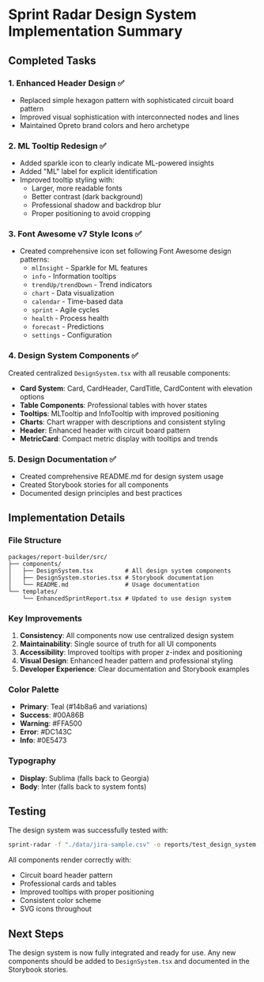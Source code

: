 # Sprint Radar Design System Implementation Summary

## Completed Tasks

### 1. Enhanced Header Design ✅
- Replaced simple hexagon pattern with sophisticated circuit board pattern
- Improved visual sophistication with interconnected nodes and lines
- Maintained Opreto brand colors and hero archetype

### 2. ML Tooltip Redesign ✅
- Added sparkle icon to clearly indicate ML-powered insights
- Added "ML" label for explicit identification
- Improved tooltip styling with:
  - Larger, more readable fonts
  - Better contrast (dark background)
  - Professional shadow and backdrop blur
  - Proper positioning to avoid cropping

### 3. Font Awesome v7 Style Icons ✅
- Created comprehensive icon set following Font Awesome design patterns:
  - `mlInsight` - Sparkle for ML features
  - `info` - Information tooltips
  - `trendUp/trendDown` - Trend indicators
  - `chart` - Data visualization
  - `calendar` - Time-based data
  - `sprint` - Agile cycles
  - `health` - Process health
  - `forecast` - Predictions
  - `settings` - Configuration

### 4. Design System Components ✅
Created centralized `DesignSystem.tsx` with all reusable components:
- **Card System**: Card, CardHeader, CardTitle, CardContent with elevation options
- **Table Components**: Professional tables with hover states
- **Tooltips**: MLTooltip and InfoTooltip with improved positioning
- **Charts**: Chart wrapper with descriptions and consistent styling
- **Header**: Enhanced header with circuit board pattern
- **MetricCard**: Compact metric display with tooltips and trends

### 5. Design Documentation ✅
- Created comprehensive README.md for design system usage
- Created Storybook stories for all components
- Documented design principles and best practices

## Implementation Details

### File Structure
```
packages/report-builder/src/
├── components/
│   ├── DesignSystem.tsx         # All design system components
│   ├── DesignSystem.stories.tsx # Storybook documentation
│   └── README.md                # Usage documentation
└── templates/
    └── EnhancedSprintReport.tsx # Updated to use design system
```

### Key Improvements

1. **Consistency**: All components now use centralized design system
2. **Maintainability**: Single source of truth for all UI components
3. **Accessibility**: Improved tooltips with proper z-index and positioning
4. **Visual Design**: Enhanced header pattern and professional styling
5. **Developer Experience**: Clear documentation and Storybook examples

### Color Palette
- **Primary**: Teal (#14b8a6 and variations)
- **Success**: #00A86B
- **Warning**: #FFA500
- **Error**: #DC143C
- **Info**: #0E5473

### Typography
- **Display**: Sublima (falls back to Georgia)
- **Body**: Inter (falls back to system fonts)

## Testing

The design system was successfully tested with:
```bash
sprint-radar -f "./data/jira-sample.csv" -o reports/test_design_system.html --use-react --include-process-health
```

All components render correctly with:
- Circuit board header pattern
- Professional cards and tables
- Improved tooltips with proper positioning
- Consistent color scheme
- SVG icons throughout

## Next Steps

The design system is now fully integrated and ready for use. Any new components should be added to `DesignSystem.tsx` and documented in the Storybook stories.